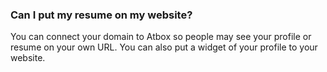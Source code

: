 
### Can I put my resume on my website? ###
You can connect your domain to Atbox so people may see your profile or resume on your own URL. You can also put a widget of your profile to your website.
